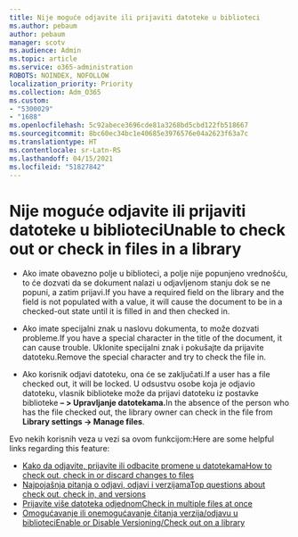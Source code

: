 ```yaml
---
title: Nije moguće odjavite ili prijaviti datoteke u biblioteci
ms.author: pebaum
author: pebaum
manager: scotv
ms.audience: Admin
ms.topic: article
ms.service: o365-administration
ROBOTS: NOINDEX, NOFOLLOW
localization_priority: Priority
ms.collection: Adm_O365
ms.custom:
- "5300029"
- "1688"
ms.openlocfilehash: 5c92abece3696cde81a3268bd5cbd122fb518667
ms.sourcegitcommit: 8bc60ec34bc1e40685e3976576e04a2623f63a7c
ms.translationtype: HT
ms.contentlocale: sr-Latn-RS
ms.lasthandoff: 04/15/2021
ms.locfileid: "51827842"
---
```

# <a name="unable-to-check-out-or-check-in-files-in-a-library"></a><span data-ttu-id="60e6f-102">Nije moguće odjavite ili prijaviti datoteke u biblioteci</span><span class="sxs-lookup"><span data-stu-id="60e6f-102">Unable to check out or check in files in a library</span></span>

- <span data-ttu-id="60e6f-103">Ako imate obavezno polje u biblioteci, a polje nije popunjeno vrednošću, to će dozvati da se dokument nalazi u odjavljenom stanju dok se ne popuni, a zatim prijavi.</span><span class="sxs-lookup"><span data-stu-id="60e6f-103">If you have a required field on the library and the field is not populated with a value, it will cause the document to be in a checked-out state until it is filled in and then checked in.</span></span>

- <span data-ttu-id="60e6f-104">Ako imate specijalni znak u naslovu dokumenta, to može dozvati probleme.</span><span class="sxs-lookup"><span data-stu-id="60e6f-104">If you have a special character in the title of the document, it can cause trouble.</span></span> <span data-ttu-id="60e6f-105">Uklonite specijalni znak i pokušajte da prijavite datoteku.</span><span class="sxs-lookup"><span data-stu-id="60e6f-105">Remove the special character and try to check the file in.</span></span>

- <span data-ttu-id="60e6f-106">Ako korisnik odjavi datoteku, ona će se zaključati.</span><span class="sxs-lookup"><span data-stu-id="60e6f-106">If a user has a file checked out, it will be locked.</span></span>  <span data-ttu-id="60e6f-107">U odsustvu osobe koja je odjavio datoteku, vlasnik biblioteke može da prijavi datoteku iz postavke biblioteke **– > Upravljanje datotekama.**</span><span class="sxs-lookup"><span data-stu-id="60e6f-107">In the absence of the person who has the file checked out, the library owner can check in the file from **Library settings -> Manage files**.</span></span>

<span data-ttu-id="60e6f-108">Evo nekih korisnih veza u vezi sa ovom funkcijom:</span><span class="sxs-lookup"><span data-stu-id="60e6f-108">Here are some helpful links regarding this feature:</span></span>

- [<span data-ttu-id="60e6f-109">Kako da odjavite, prijavite ili odbacite promene u datotekama</span><span class="sxs-lookup"><span data-stu-id="60e6f-109">How to check out, check in or discard changes to files</span></span>](https://support.office.com/article/check-out-check-in-or-discard-changes-to-files-in-a-library-7e2c12a9-a874-4393-9511-1378a700f6de)
- [<span data-ttu-id="60e6f-110">Najpojašnja pitanja o odjavi, odjavi i verzijama</span><span class="sxs-lookup"><span data-stu-id="60e6f-110">Top questions about check out, check in, and versions</span></span>](https://support.office.com/article/Top-questions-about-check-out-check-in-and-versions-7E941339-E972-4C7A-A79A-80A1FCF84076)
- [<span data-ttu-id="60e6f-111">Prijavite više datoteka odjednom</span><span class="sxs-lookup"><span data-stu-id="60e6f-111">Check in multiple files at once</span></span>](https://support.office.com/article/check-out-check-in-or-discard-changes-to-files-in-a-library-7e2c12a9-a874-4393-9511-1378a700f6de)
- [<span data-ttu-id="60e6f-112">Omogućavanje ili onemogućavanje čitanja verzija/odjavu u biblioteci</span><span class="sxs-lookup"><span data-stu-id="60e6f-112">Enable or Disable Versioning/Check out on a library</span></span>](https://support.office.com/article/enable-and-configure-versioning-for-a-list-or-library-1555d642-23ee-446a-990a-bcab618c7a37)
